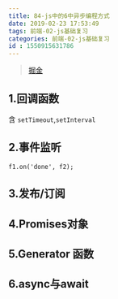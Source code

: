 ```yaml
---
title: 84-js中的6中异步编程方式
date: 2019-02-23 17:53:49
tags: 前端-02-js基础复习
categories: 前端-02-js基础复习
id : 1550915631786
---
```

> [掘金](https://juejin.im/post/5c6515e0518825266c3ef852?utm_source=gold_browser_extension)

## 1.回调函数

含 `setTimeout`,`setInterval`

## 2.事件监听


```
f1.on('done', f2);
```

## 3.发布/订阅
## 4.Promises对象
## 5.Generator 函数
## 6.async与await